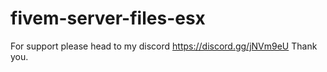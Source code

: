 # fivem-server-files-esx

For support please head to my discord https://discord.gg/jNVm9eU 
Thank you.
